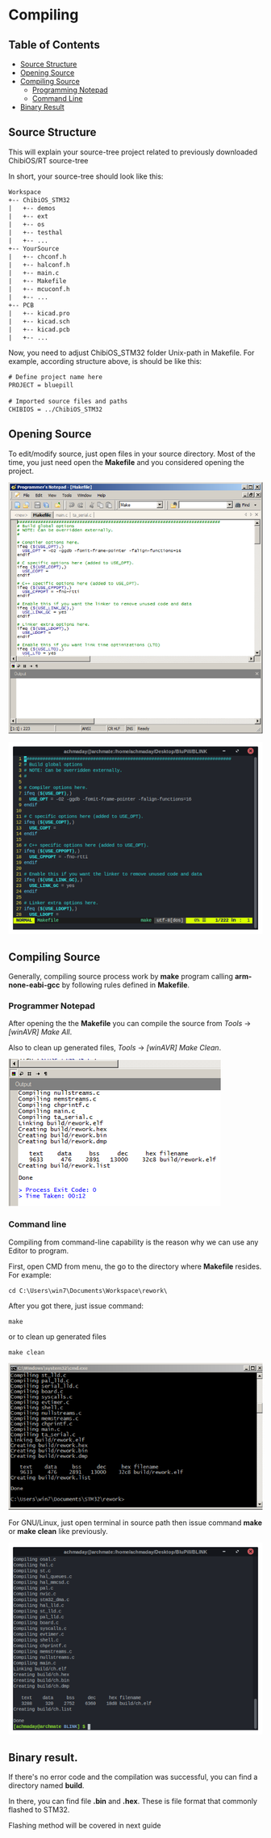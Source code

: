 # Compiling

## Table of Contents
- [Source Structure](https://github.com/mekatronik-achmadi/md_tutorial/blob/master/electronic/tutorials/stm32_compile.md#source-structure)
- [Opening Source](https://github.com/mekatronik-achmadi/md_tutorial/blob/master/electronic/tutorials/stm32_compile.md#opening-source)
- [Compiling Source](https://github.com/mekatronik-achmadi/md_tutorial/blob/master/electronic/tutorials/stm32_compile.md#compiling-source)
	- [Programming Notepad](https://github.com/mekatronik-achmadi/md_tutorial/blob/master/electronic/tutorials/stm32_compile.md#programmer-notepad)
	- [Command Line](https://github.com/mekatronik-achmadi/md_tutorial/blob/master/electronic/tutorials/stm32_compile.md#command-line)
- [Binary Result](https://github.com/mekatronik-achmadi/md_tutorial/blob/master/electronic/tutorials/stm32_compile.md#binary-result)

## Source Structure

This will explain your source-tree project related to previously downloaded ChibiOS/RT source-tree

In short, your source-tree should look like this:

~~~
Workspace
+-- ChibiOS_STM32
|   +-- demos
|   +-- ext
|   +-- os
|   +-- testhal
|   +-- ...
+-- YourSource
|   +-- chconf.h
|   +-- halconf.h
|   +-- main.c
|   +-- Makefile
|   +-- mcuconf.h
|   +-- ...
+-- PCB
|   +-- kicad.pro
|   +-- kicad.sch
|   +-- kicad.pcb
|   +-- ...	
~~~

Now, you need to adjust ChibiOS_STM32 folder Unix-path in Makefile.
For example, according structure above, is should be like this:

```make
# Define project name here
PROJECT = bluepill

# Imported source files and paths
CHIBIOS = ../ChibiOS_STM32
```

## Opening Source

To edit/modify source, just open files in your source directory.
Most of the time, you just need open the **Makefile** and you considered opening the project.

![images](images/prjpn.png?raw=true)

![images](images/prjvim.png?raw=true)

## Compiling Source

Generally, compiling source process work by **make** program calling **arm-none-eabi-gcc** by following rules defined in **Makefile**.

### Programmer Notepad

After opening the the **Makefile** you can compile the source from _Tools_ -> _[winAVR] Make All_.

Also to clean up generated files, _Tools_ -> _[winAVR] Make Clean_.

![images](images/compilepn.png?raw=true)

### Command line

Compiling from command-line capability is the reason why we can use any Editor to program.

First, open CMD from menu, the go to the directory where **Makefile** resides.
For example:

~~~
cd C:\Users\win7\Documents\Workspace\rework\
~~~

After you got there, just issue command:

~~~
make
~~~

or to clean up generated files

~~~
make clean
~~~

![images](images/compilecmd.png?raw=true)

For GNU/Linux, just open terminal in source path then issue command **make** or **make clean** like previously.

![images](images/compilesh.png?raw=true)

## Binary result.

If there's no error code and the compilation was successful, you can find a directory named **build**.

In there, you can find file **.bin** and **.hex**. These is file format that commonly flashed to STM32.

Flashing method will be covered in next guide
